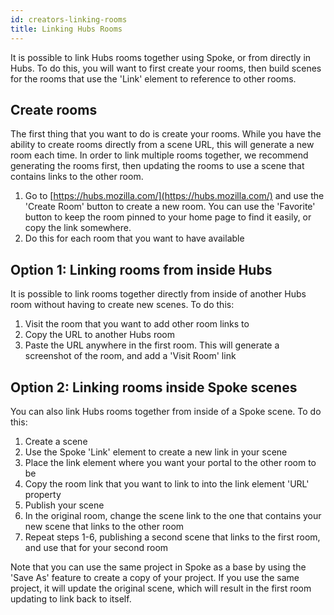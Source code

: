 ```yaml
---
id: creators-linking-rooms
title: Linking Hubs Rooms 
---
```

It is possible to link Hubs rooms together using Spoke, or from directly in Hubs. To do this, you will want to first create your rooms, then build scenes for the rooms that use the 'Link' element to reference to other rooms.  

## Create rooms

The first thing that you want to do is create your rooms. While you have the ability to create rooms directly from a scene URL, this will generate a new room each time. In order to link multiple rooms together, we recommend generating the rooms first, then updating the rooms to use a scene that contains links to the other room. 

1. Go to [https://hubs.mozilla.com/](https://hubs.mozilla.com/) and use the 'Create Room' button to create a new room. You can use the 'Favorite' button to keep the room pinned to your home page to find it easily, or copy the link somewhere.
2. Do this for each room that you want to have available

## Option 1: Linking rooms from inside Hubs
It is possible to link rooms together directly from inside of another Hubs room without having to create new scenes. To do this: 
1. Visit the room that you want to add other room links to
2. Copy the URL to another Hubs room
3. Paste the URL anywhere in the first room. This will generate a screenshot of the room, and add a 'Visit Room' link 

## Option 2: Linking rooms inside Spoke scenes
You can also link Hubs rooms together from inside of a Spoke scene. To do this:

1. Create a scene 
2. Use the Spoke 'Link' element to create a new link in your scene
3. Place the link element where you want your portal to the other room to be
4. Copy the room link that you want to link to into the link element 'URL' property
5. Publish your scene
6. In the original room, change the scene link to the one that contains your new scene that links to the other room
7. Repeat steps 1-6, publishing a second scene that links to the first room, and use that for your second room

Note that you can use the same project in Spoke as a base by using the 'Save As' feature to create a copy of your project. If you use the same project, it will update the original scene, which will result in the first room updating to link back to itself.
